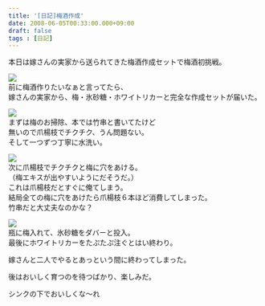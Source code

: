 ```yaml
---
title: '[日記]梅酒作成'
date: 2008-06-05T00:33:00.000+09:00
draft: false
tags : [日記]
---
```


本日は嫁さんの実家から送られてきた梅酒作成セットで梅酒初挑戦。  
  
[![](http://callas1900.net/blog/uploaded_images/TS3G0064-776724.JPG)](http://callas1900.net/blog/uploaded_images/TS3G0064-776729.JPG)  
前に梅酒作りたいなぁと言ってたら、  
嫁さんの実家から、梅・氷砂糖・ホワイトリカーと完全な作成セットが届いた。  
  
[![](http://callas1900.net/blog/uploaded_images/TS3G0065-747448.JPG)](http://callas1900.net/blog/uploaded_images/TS3G0065-747453.JPG)  
まずは梅のお掃除、本では竹串と書いてたけど  
無いので爪楊枝でチクチク、うん問題ない。  
そして一つずつ丁寧に水洗い。  
  
[![](http://callas1900.net/blog/uploaded_images/TS3G0066-799752.JPG)](http://callas1900.net/blog/uploaded_images/TS3G0066-799757.JPG)  
次に爪楊枝でチクチクと梅に穴をあける。  
（梅エキスが出やすいようにだそうだ。）  
これは爪楊枝だとすぐに俺てしまう。  
結局全ての梅に穴をあけたら爪楊枝６本ほど消費してしまった。  
竹串だと大丈夫なのかな？  
  
[![](http://callas1900.net/blog/uploaded_images/TS3G0067-775452.JPG)](http://callas1900.net/blog/uploaded_images/TS3G0067-775458.JPG)  
瓶に梅入れて、氷砂糖をダバーと投入。  
最後にホワイトリカーをたぷたぷ注ぐとはい終わり。  
  
嫁さんと二人でやるとあっという間に終わってしまった。  
  
後はおいしく育つのを待つばかり、楽しみだ。  
  
シンクの下でおいしくな〜れ